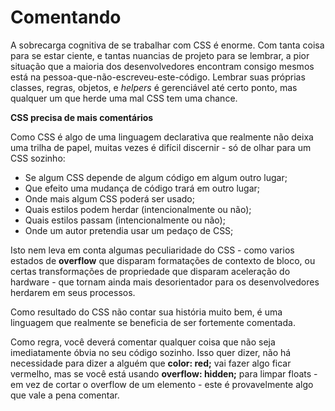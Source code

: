 # Comentando

A sobrecarga cognitiva de se trabalhar com CSS é enorme. Com tanta coisa para se estar ciente, e tantas nuancias de projeto para se lembrar, a pior situação que a maioria dos desenvolvedores encontram consigo mesmos está na pessoa-que-não-escreveu-este-código. Lembrar suas próprias classes, regras, objetos, e *helpers* é gerenciável até certo ponto, mas qualquer um que herde uma mal CSS tem uma chance.

**CSS precisa de mais comentários**

Como CSS é algo de uma linguagem declarativa que realmente não deixa uma trilha de papel, muitas vezes é difícil discernir - só de olhar para um CSS sozinho:

+ Se algum CSS depende de algum código em algum outro lugar;
+ Que efeito uma mudança de código trará em outro lugar;
+ Onde mais algum CSS poderá ser usado;
+ Quais estilos podem herdar (intencionalmente ou não);
+ Quais estilos passam (intencionalmente ou não);
+ Onde um autor pretendia usar um pedaço de CSS;

Isto nem leva em conta algumas peculiaridade do CSS - como varios estados de **overflow** que disparam formatações de contexto de bloco, ou certas transformações de propriedade que disparam aceleração do hardware - que tornam ainda mais desorientador para os desenvolvedores herdarem em seus processos.

Como resultado do CSS não contar sua história muito bem, é uma linguagem que realmente se beneficia de ser fortemente comentada.

Como regra, você deverá comentar qualquer coisa que não seja imediatamente óbvia no seu código sozinho. Isso quer dizer, não há necessidade para dizer a alguém que **color: red;** vai fazer algo ficar vermelho, mas se você está usando **overflow: hidden;** para limpar floats - em vez de cortar o overflow de um elemento - este é provavelmente algo que vale a pena comentar.
